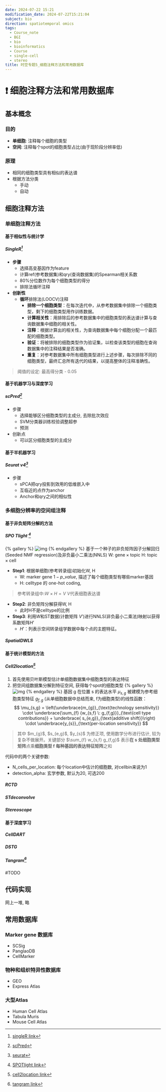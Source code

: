 ```yaml
---
date: 2024-07-22 15:21
modification_date: 2024-07-22T15:21:04
subject: bio
direction: spatiotemporal omics
tags:
  - Course_note
  - BGI
  - bio
  - bioinformatics
  - Course
  - single-cell
  - stereo
title: 时空专题5_细胞注释方法和常用数据库
---
```

# ❗ 细胞注释方法和常用数据库

## 基本概念

### 目的
- **单细胞**: 注释每个细胞的类型
- **空间**: 注释每个spot的细胞类型占比(由于现阶段分辨率低)

### 原理
- 相同的细胞类型具有相似的表达谱
- 根据方法分类
	- 手动
	- 自动

## 细胞注释方法
### 单细胞注释方法
#### 基于相似性与统计学
##### SingleR[^1]
- **步骤**
	- 选择高变基因作为feature
	- 计算ref(参考数据集)和qry(查询数据集)的Spearman相关系数
	- 80%分位数作为每个细胞类型的得分
	- 排除法循环注释
- **创新性**
	- **循环**排除法(LOOCV)注释
		- **排除一个细胞类型**：在每次迭代中，从参考数据集中排除一个细胞类型，剩下的细胞类型用作训练数据。
		- **计算相关性**：用排除后的参考数据集中的细胞类型的表达谱计算与查询数据集中细胞的相关性。
		- **注释**：根据计算出的相关性，为查询数据集中每个细胞分配一个最匹配的细胞类型。
		- **验证**：将被排除的细胞类型作为验证集，以检查该类型的细胞在查询数据集中的注释结果是否准确。
		- **重复**：对参考数据集中所有细胞类型进行上述步骤，每次排除不同的细胞类型，最终汇总所有迭代的结果，以提高整体的注释准确性。
> 阈值的设定: 最高得分类 - 0.05

#### 基于机器学习与深度学习
##### scPred[^2]
- 步骤
	- 选择能够区分细胞类型的主成分, 去除批次效应
	- SVM分类器训练校验调整超参 
	- 预测
- 创新点
	- 可以区分细胞类型的主成分

#### 基于半机器学习
##### Seurat v4[^3]
- 步骤
	- sPCA把qry投影到效用的低维嵌入中
	- 互临近的点作为anchor
	- Anchor和qry之间的相似性

### 多细胞分辨率的空间组注释
#### 基于非负矩阵分解的方法
##### SPO Tlight [^4]
{% gallery %}
![img](/img/obsimg/Pasted%20image%2020240722143611.png)
{% endgallery %}
基于一个种子的非负矩阵因子分解回归(Seeded NMF regression)及非负最小二乘法(NNLS)
W: $\text{gene} \times \text{topic}$
H: $\text{topic}\times\text{cell}$
- **Step1**: 根据单细胞(参考转录组)初始化W, H
	- W: marker gene $1-p\_value$, 描述了每个细胞类型有哪些marker基因
	- H: celltype 的 one-hot coding, 
> 参考转录组中:$W\times H = V$
> $V$代表细胞表达谱

- **Step2**: 非负矩阵分解获得W, H
	- 此时H不是celltype的比例
- **Step3**: 利用$W$和ST数据(计数矩阵 $V′$)进行NNLS(非负最小二乘法)映射以获得系数矩阵$H′$
	- $H′$：列表示空间转录组学数据中每个点的主题特征。

##### SpatialDWLS

#### 基于统计模型的方法

##### Cell2location[^5]
1. 首先使用贝叶斯模型估计单细胞数据集中细胞类型的表达特征
2. 把空间组数据集分解到特征空间, 获得每个spot的细胞类型
{% gallery %}
![img](/img/obsimg/Pasted%20image%2020240723111809.png)
{% endgallery %}
基因 g 在位置 s 的表达水平 $μ_{s,g}$ 被建模为参考细胞类型特征 $g_{f,g}$ (从单细胞数据中总结而来, f为细胞类型)的线性函数：
$$
\mu_{s,g} = \left(\underbrace{m_{g}}_{\text{technology sensitivity}} \cdot \underbrace{\sum_{f} {w_{s,f} \: g_{f,g}}}_{\text{cell type contributions}} + \underbrace{ s_{e,g}}_{\text{additive shift}}\right) \cdot \underbrace{y_{s}}_{\text{per-location sensitivity}}
$$

<blockquote>
<p>其中 $m_{g}$, $s_{e,g}$, $y_{s}$ 为修正项, 使用数学分布进行估计, 较为复杂不做展开。关键部分 $\sum_{f} w_{s,f} g_{f,g}$ 表示<strong>在 s 处细胞类型矩阵</strong>点乘<strong>细胞类型 f 每种基因的表达特征矩阵</strong>之和</p>
</blockquote>

代码中的两个关键参数:
- N_cells_per_location: 每个location中估计的细胞数, 对cellbin来说为1
- detection_alpha: 玄学参数, 默认为20, 可选200
##### RCTD
##### STdeconvolve
##### Stereoscope
#### 基于深度学习
##### CellDART
##### DSTG
##### Tangram[^6]
#TODO 
## 代码实现
网上一堆, 略
## 常用数据库
### Marker gene 数据库
- SCSig
- PanglaoDB
- CellMarker

### 物种和组织特异性数据库
- GEO
- Express Atlas

### 大型Atlas
- Human Cell Atlas
- Tabula Muris
- Mouse Cell Atlas




[^1]: [singleR link](https://bioconductor.org/packages/release/bioc/html/SingleR.html)
[^2]: [scPred](https://github.com/powellgenomicslab/scPred)
[^3]: [seurat](https://satijalab.org/seurat/articles/get_started)
[^4]: [SPOTlight link](https://www.researchgate.net/publication/349096707_SPOTlight_Seeded_NMF_regression_to_deconvolute_spatial_transcriptomics_spots_with_single-cell_transcriptome)
[^5]: [cell2location link](https://www.nature.com/articles/s41587-021-01139-4)
[^6]: [tangram link](https://www.nature.com/articles/s41592-021-01264-7#Sec12)

